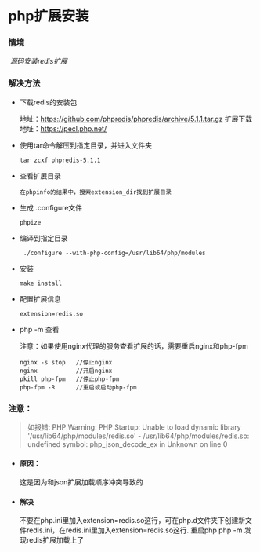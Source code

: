 # php扩展安装

### 情境

​	*源码安装redis扩展*

### 解决方法

- 下载redis的安装包

  地址：https://github.com/phpredis/phpredis/archive/5.1.1.tar.gz
  扩展下载地址：https://pecl.php.net/

* 使用tar命令解压到指定目录，并进入文件夹

  ```
  tar zcxf phpredis-5.1.1
  ```
  
* 查看扩展目录

    ```
    在phpinfo的结果中，搜索extension_dir找到扩展目录
    ```

* 生成 .configure文件

  ```
  phpize
  ```
  
* 编译到指定目录

    ```
     ./configure --with-php-config=/usr/lib64/php/modules
    ```
    
* 安装

    ```
    make install
    ```

* 配置扩展信息
    ```
    extension=redis.so
    ```

* php -m 查看

    注意：如果使用nginx代理的服务查看扩展的话，需要重启nginx和php-fpm

    ```
    nginx -s stop	//停止nginx
    nginx			//开启nginx
    pkill php-fpm	//停止php-fpm
    php-fpm -R		//重启或启动php-fpm
    ```

### 注意：

> 如报错:
>   PHP Warning: PHP Startup: Unable to load dynamic library '/usr/lib64/php/modules/redis.so' - /usr/lib64/php/modules/redis.so: undefined symbol: php_json_decode_ex in Unknown on line 0

  - #### 原因：

    这是因为和json扩展加载顺序冲突导致的

  - #### 解决

    不要在php.ini里加入extension=redis.so这行，可在php.d文件夹下创建新文件redis.ini，在redis.ini里加入extension=redis.so这行.
    重启php
    php -m 发现redis扩展加载上了